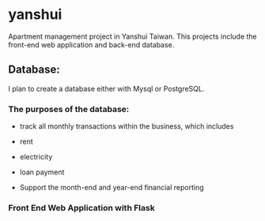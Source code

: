 # yanshui
Apartment management project in Yanshui Taiwan. This projects include the front-end web application and back-end database.

## Database: 
I plan to create a database either with Mysql or PostgreSQL.<br>

### The purposes of the database:
* track all monthly transactions within the business, which includes
* rent
* electricity
* loan payment

* Support the month-end and year-end financial reporting


### Front End Web Application with Flask
